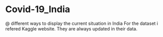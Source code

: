 # Covid-19_India
@ different ways to display the current situation in India
For the dataset i refered Kaggle website. They are always updated in their data.
